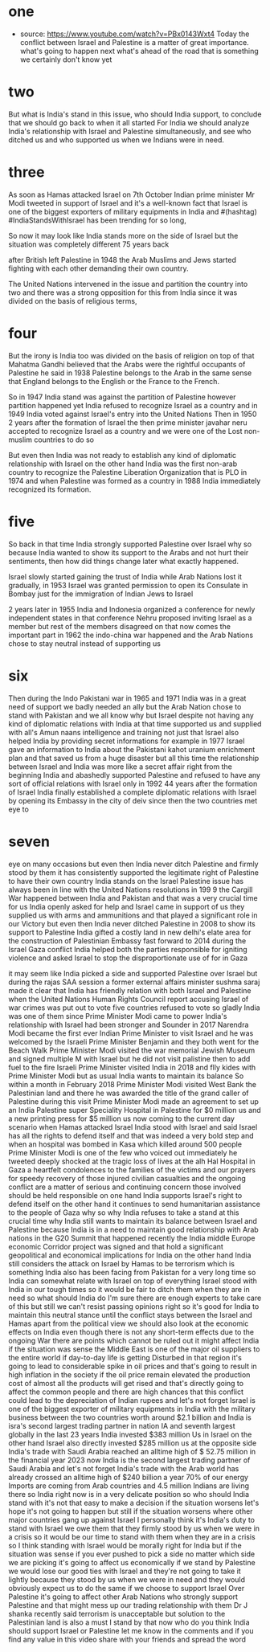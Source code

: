 # one
- source: https://www.youtube.com/watch?v=PBx0143Wxt4
  Today the conflict between Israel and Palestine is a matter of great importance.
what's going to happen next what's ahead of the road that is something we certainly don't know yet
# two
But what is India's stand in this issue, who should India support, to conclude that we should go back to when it all started
For India we should analyze India's relationship with Israel and Palestine simultaneously, and see who ditched us and who supported us when we
Indians were in need.
# three
As soon as Hamas attacked Israel on 7th October Indian prime minister Mr Modi tweeted in
support of Israel and it's a well-known fact that Israel is one of the biggest exporters of military equipments in India 
and #(hashtag) #IndiaStandsWithIsrael has been trending for so long,

So now it may look like India stands more on the side of Israel but the situation was completely different 75 years back 


after British left Palestine in 1948 the Arab Muslims and Jews started
fighting with each other demanding their own country.

The United Nations intervened in the issue and partition the country into two and there was a strong
opposition for this from India since it was divided on the basis of religious terms,
# four
But the irony is India too was divided on the basis of religion on top
of that Mahatma Gandhi believed that the Arabs were the rightful occupants of
Palestine he said in 1938 Palestine belongs to the Arab in the same sense that England belongs to the English or
the France to the French.

So in 1947 India stand was against the partition of Palestine however partition happened yet India refused to recognize Israel as a country
 and in 1949 India voted against Israel's entry into the United Nations 
Then in 1950 2 years after the formation of Israel the then prime minister
javahar neru accepted to recognize Israel as a country and we were one of the Lost non-muslim countries to do so

But even then India was not ready to establish any kind of diplomatic relationship with Israel on the other
hand India was the first non-arab country to recognize the Palestine Liberation Organization that is PLO in
1974 and when Palestine was formed as a country in 1988 India immediately recognized its formation.
# five
So back in that time India strongly supported Palestine over Israel why so because India wanted
to show its support to the Arabs and not hurt their sentiments, then how did things change later what exactly happened.
 
 Israel slowly started gaining the trust of India while Arab Nations lost it gradually, in 1953 Israel was
granted permission to open its Consulate in Bombay just for the immigration of Indian Jews to Israel 

2 years later in 1955 India and Indonesia organized a conference for newly independent states in that conference 
Nehru proposed inviting Israel as a member but rest of the members disagreed on that
 now comes the important part in 1962 the indo-china war happened and the Arab Nations chose
to stay neutral instead of supporting us 
# six
Then during the Indo Pakistani war in 1965 and 1971 India was in a great need of support we badly needed an ally but
the Arab Nation chose to stand with Pakistan and we all know why but Israel despite not having any kind of
diplomatic relations with India at that time supported us and supplied with
all's Amun naans intelligence and training not just that Israel also helped India by providing secret informations 
for example in 1977 Israel gave an information to India about the Pakistani kahot uranium enrichment plan
and that saved us from a huge disaster but all this time the relationship
between Israel and India was more like a secret affair right from the beginning
India and abashedly supported Palestine and refused to have any sort of official
relations with Israel only in 1992 44 years after the formation of Israel
India finally established a complete diplomatic relations with Israel by
opening its Embassy in the city of deiv since then the two countries met eye to
# seven
eye on many occasions but even then India never ditch Palestine and firmly stood by them it has consistently supported the legitimate right of Palestine to have their own country India stands on the Israel Palestine
issue has always been in line with the United Nations resolutions in 199 9 the
Cargill War happened between India and Pakistan and that was a very crucial
time for us India openly asked for help and Israel came in support of us they
supplied us with arms and ammunitions and that played a significant role in
our Victory but even then India never ditched Palestine in 2008 to show its
support to Palestine India gifted a costly land in new delhi's elate area
for the construction of Palestinian Embassy fast forward to 2014 during the
Israel Gaza conflict India helped both the parties responsible for igniting
violence and asked Israel to stop the disproportionate use of for in Gaza

it may seem like India picked a side and supported Palestine over Israel but during the rajas SAA session a former external affairs minister sushma saraj
made it clear that India has friendly relation with both Israel and Palestine when the United Nations Human Rights Council report accusing Israel of war crimes was put out to vote five
countries refused to vote so gladly India was one of them since Prime
Minister Modi came to power India's relationship with Israel had been
stronger and Sounder in 2017 Narendra Modi became the first ever Indian Prime
Minister to visit Israel and he was welcomed by the Israeli Prime Minister
Benjamin and they both went for the Beach Walk Prime Minister Modi visited
the war memorial Jewish Museum and signed multiple M with Israel but he did
not visit palistine then to add fuel to the fire Israeli Prime Minister visited
India in 2018 and flly kides with Prime Minister Modi but as usual India wants
to maintain its balance So within a
month in February 2018 Prime Minister
Modi visited West Bank the Palestinian
land and there he was awarded the title
of the grand caller of Palestine during
this visit Prime Minister Modi made an
agreement to set up an India Palestine
super Speciality Hospital in Palestine
for $0 million us and a new printing
press for $5 million us now coming to
the current day scenario when Hamas
attacked Israel India stood with Israel
and said Israel has all the rights to
defend itself and that was indeed a very
bold step and when an hospital was
bombed in Kasa which killed around 500
people Prime Minister Modi is one of the
few who voiced out immediately he
tweeted deeply shocked at the tragic
loss of lives at the alh Hal Hospital in
Gaza a heartfelt condolences to the
families of the victims and our prayers
for speedy recovery of those injured
civilian casualties and the ongoing
conflict are a matter of serious and
continuing concern those involved should
be held responsible on one hand India
supports Israel's right to defend itself
on the other hand it continues to send
humanitarian assistance to the people of
Gaza why so why India refuses to take a
stand at this crucial time why India
still wants to maintain its balance
between Israel and Palestine because
India is in a need to maintain good
relationship with Arab nations in the
G20 Summit that happened recently the
India middle Europe economic Corridor
project was signed and that hold a
significant geopolitical and economical
implications for India on the other hand
India still considers the attack on
Israel by Hamas to be terrorism which is
something India also has been facing
from Pakistan for a very long time so
India can somewhat relate with Israel on
top of everything Israel stood with
India in our tough times so it would be
fair to ditch them when they are in need
so what should India do I'm sure there
are enough experts to take care of this
but still we can't resist passing
opinions right so it's good for India to
maintain this neutral stance until the
conflict stays between the Israel and
Hamas apart from the political view we
should also look at the economic effects
on India even though there is not any
short-term effects due to the ongoing
War there are points which cannot be
ruled out it might affect India if the
situation was sense the Middle East is
one of the major oil suppliers to the
entire world if day-to-day life is
getting Disturbed in that region it's
going to lead to considerable spike in
oil prices and that's going to result in
high inflation in the society if the oil
price remain elevated the production
cost of almost all the products will get
rised and that's directly going to
affect the common people and there are
high chances that this conflict could
lead to the depreciation of Indian
rupees and let's not forget Israel is
one of the biggest exporter of military
equipments in India with the military
business between the two countries worth
around $2.1 billion and India is isra's
second largest trading partner in nation
IA and seventh largest globally in the
last 23 years India invested
$383 million Us in Israel on the other
hand Israel also directly invested $285
million us at the opposite side India's
trade with Saudi Arabia reached an
alltime high of $
52.75 million in the financial year 2023
now India is the second largest trading
partner of Saudi Arabia and let's not
forget India's trade with the Arab world
has already crossed an alltime high of
$240 billion a year 70% of our energy
Imports are coming from Arab countries
and 4.5 million Indians are living there
so India right now is in a very delicate
position so who should India stand with
it's not that easy to make a decision if
the situation worsens let's hope it's
not going to happen but still if the
situation worsens where other major
countries gang up against Israel I
personally think it's India's duty to
stand with Israel we owe them that they
firmly stood by us when we were in a
crisis so it would be our time to stand
with them when they are in a crisis so I
think standing with Israel would be
morally right for India but if the
situation was sense if you ever pushed
to pick a side no matter which side we
are picking it's going to affect us
economically if we stand by Palestine we
would lose our good ties with Israel and
they're not going to take it lightly
because they stood by us when we were in
need and they would obviously expect us
to do the same if we choose to support
Israel Over Palestine it's going to
affect other Arab Nations who strongly
support Palestine and that might mess up
our trading relationship with them Dr J
shanka recently said terrorism is
unacceptable but solution to the
Palestinian land is also a must I stand
by that now who do you think India
should support Israel or Palestine let
me know in the comments and if you find
any value in this video share with your
friends and spread the
word